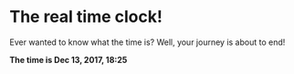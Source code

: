# The real time clock!

Ever wanted to know what the time is? Well, your journey is about to end!

**The time is Dec 13, 2017, 18:25**